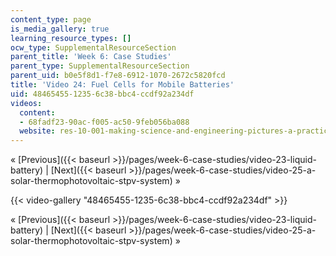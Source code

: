 ```yaml
---
content_type: page
is_media_gallery: true
learning_resource_types: []
ocw_type: SupplementalResourceSection
parent_title: 'Week 6: Case Studies'
parent_type: SupplementalResourceSection
parent_uid: b0e5f8d1-f7e8-6912-1070-2672c5820fcd
title: 'Video 24: Fuel Cells for Mobile Batteries'
uid: 48465455-1235-6c38-bbc4-ccdf92a234df
videos:
  content:
  - 68fadf23-90ac-f005-ac50-9feb056ba088
  website: res-10-001-making-science-and-engineering-pictures-a-practical-guide-to-presenting-your-work-spring-2016
---
```


« [Previous]({{< baseurl >}}/pages/week-6-case-studies/video-23-liquid-battery) | [Next]({{< baseurl >}}/pages/week-6-case-studies/video-25-a-solar-thermophotovoltaic-stpv-system) »

{{< video-gallery "48465455-1235-6c38-bbc4-ccdf92a234df" >}}


« [Previous]({{< baseurl >}}/pages/week-6-case-studies/video-23-liquid-battery) | [Next]({{< baseurl >}}/pages/week-6-case-studies/video-25-a-solar-thermophotovoltaic-stpv-system) »